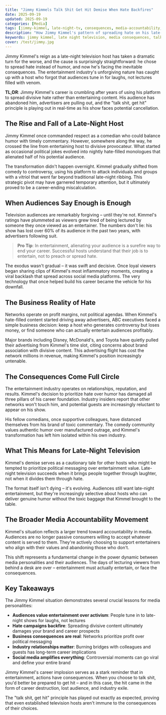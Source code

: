 ```yaml
---
title: "Jimmy Kimmels Talk Shit Get Hit Demise When Hate Backfires"
date: 2025-09-19
updated: 2025-09-19 
categories: [Media]
tags: [jimmy-kimmel, late-night-tv, consequences, media-accountability, television]
description: "How Jimmy Kimmel's pattern of spreading hate on his late-night show led to his professional downfall and the harsh reality of consequences in media."
keywords: jimmy kimmel, late night television, media consequences, talk show controversy, television accountability
cover: /test/jimmy.jpg
---
```


<!-- alt: Empty late-night TV studio with single spotlight illuminating abandoned host desk amid darkened audience seating -->

Jimmy Kimmel's reign as a late-night television host has taken a dramatic turn for the worse, and the cause is surprisingly straightforward: he chose to spread hate instead of humor, and now he's facing the inevitable consequences. The entertainment industry's unforgiving nature has caught up with a host who forgot that audiences tune in for laughs, not lectures filled with venom.

**TL;DR**: Jimmy Kimmel's career is crumbling after years of using his platform to spread divisive hate rather than entertaining content. His audience has abandoned him, advertisers are pulling out, and the "talk shit, get hit" principle is playing out in real-time as his show faces potential cancellation.

<!-- more -->

## The Rise and Fall of a Late-Night Host

Jimmy Kimmel once commanded respect as a comedian who could balance humor with timely commentary. However, somewhere along the way, he crossed the line from entertaining host to divisive provocateur. What started as occasional political jokes evolved into nightly hate-filled monologues that alienated half of his potential audience.

The transformation didn't happen overnight. Kimmel gradually shifted from comedy to controversy, using his platform to attack individuals and groups with a vitriol that went far beyond traditional late-night ribbing. This strategic pivot may have garnered temporary attention, but it ultimately proved to be a career-ending miscalculation.

## When Audiences Say Enough is Enough

Television audiences are remarkably forgiving – until they're not. Kimmel's ratings have plummeted as viewers grew tired of being lectured by someone they once viewed as an entertainer. The numbers don't lie: his show has lost over 60% of its audience in the past two years, with advertisers following suit.

> **Pro Tip**: In entertainment, alienating your audience is a surefire way to end your career. Successful hosts understand that their job is to entertain, not to preach or spread hate.

The exodus wasn't gradual – it was swift and decisive. Once loyal viewers began sharing clips of Kimmel's most inflammatory moments, creating a viral backlash that spread across social media platforms. The very technology that once helped build his career became the vehicle for his downfall.

## The Business Reality of Hate

Networks operate on profit margins, not political agendas. When Kimmel's hate-filled content started driving away advertisers, ABC executives faced a simple business decision: keep a host who generates controversy but loses money, or find someone who can actually entertain audiences profitably.

Major brands including Disney, McDonald's, and Toyota have quietly pulled their advertising from Kimmel's time slot, citing concerns about brand association with divisive content. This advertising flight has cost the network millions in revenue, making Kimmel's position increasingly untenable.

## The Consequences Come Full Circle

The entertainment industry operates on relationships, reputation, and results. Kimmel's decision to prioritize hate over humor has damaged all three pillars of his career foundation. Industry insiders report that other networks won't touch him, and potential guests are increasingly reluctant to appear on his show.

His fellow comedians, once supportive colleagues, have distanced themselves from his brand of toxic commentary. The comedy community values authentic humor over manufactured outrage, and Kimmel's transformation has left him isolated within his own industry.

## What This Means for Late-Night Television

Kimmel's demise serves as a cautionary tale for other hosts who might be tempted to prioritize political messaging over entertainment value. Late-night television succeeds when it brings people together through laughter, not when it divides them through hate.

The format itself isn't dying – it's evolving. Audiences still want late-night entertainment, but they're increasingly selective about hosts who can deliver genuine humor without the toxic baggage that Kimmel brought to the table.

## The Broader Media Accountability Movement

Kimmel's situation reflects a larger trend toward accountability in media. Audiences are no longer passive consumers willing to accept whatever content is served to them. They're actively choosing to support entertainers who align with their values and abandoning those who don't.

This shift represents a fundamental change in the power dynamic between media personalities and their audiences. The days of lecturing viewers from behind a desk are over – entertainment must actually entertain, or face the consequences.

## Key Takeaways

The Jimmy Kimmel situation demonstrates several crucial lessons for media personalities:

- **Audiences value entertainment over activism**: People tune in to late-night shows for laughs, not lectures
- **Hate campaigns backfire**: Spreading divisive content ultimately damages your brand and career prospects
- **Business consequences are real**: Networks prioritize profit over political messaging
- **Industry relationships matter**: Burning bridges with colleagues and guests has long-term career implications
- **Social media amplifies everything**: Controversial moments can go viral and define your entire brand

Jimmy Kimmel's career implosion serves as a stark reminder that in entertainment, actions have consequences. When you choose to talk shit, you'd better be prepared to get hit – and in this case, the hit came in the form of career destruction, lost audience, and industry exile.

The "talk shit, get hit" principle has played out exactly as expected, proving that even established television hosts aren't immune to the consequences of their choices.
